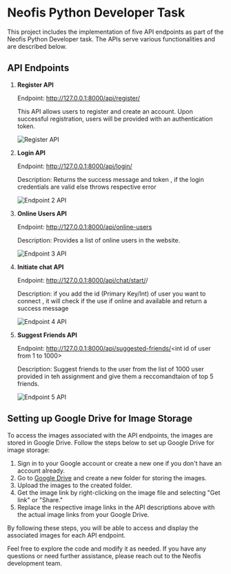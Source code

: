# Neofis Python Developer Task

This project includes the implementation of five API endpoints as part of the Neofis Python Developer task. The APIs serve various functionalities and are described below.

## API Endpoints

1. **Register API**

   Endpoint: http://127.0.0.1:8000/api/register/
   
   This API allows users to register and create an account. Upon successful registration, users will be provided with an authentication token.

   ![Register API](https://drive.google.com/file/d/1aQO65F4076n0JP66EpsBg8kQ0XKfO6GP)

2. **Login API**

   Endpoint: http://127.0.0.1:8000/api/login/
   
   Description: Returns the success message and token , if the login credentials are valid else throws respective error

   ![Endpoint 2 API](https://drive.google.com/file/d/1Uj0VGihp2H-jEfXGqvyLVMlunuHNuuDi/view?usp=sharing)

3. **Online Users API**

   Endpoint: http://127.0.0.1:8000/api/online-users
   
   Description: Provides a list of online users in the website.

   ![Endpoint 3 API](https://drive.google.com/file/d/1w0aDFMxB0zONn22FxCChS5ieJHp5kmBu/view?usp=sharing)

4. **Initiate chat API**

   Endpoint: http://127.0.0.1:8000/api/chat/start/<int id of user you want to connect>/
   
   Description: if you add the id (Primary Key/Int) of user you want to connect , it will check if the use if online and available and return a success message

   ![Endpoint 4 API](https://drive.google.com/file/d/1q6XTkRKOADwtGMauMo9uJGL8QBSA3K5S/view?usp=sharing)

5. **Suggest Friends API**

   Endpoint: http://127.0.0.1:8000/api/suggested-friends/<int id of user from 1 to 1000>
   
   Description: Suggest friends to the user from the list of 1000 user provided in teh assignment and give them a reccomandtaion of top 5 friends.

   ![Endpoint 5 API](https://drive.google.com/your-image-link)

## Setting up Google Drive for Image Storage

To access the images associated with the API endpoints, the images are stored in Google Drive. Follow the steps below to set up Google Drive for image storage:

1. Sign in to your Google account or create a new one if you don't have an account already.
2. Go to [Google Drive](https://drive.google.com) and create a new folder for storing the images.
3. Upload the images to the created folder.
4. Get the image link by right-clicking on the image file and selecting "Get link" or "Share."
5. Replace the respective image links in the API descriptions above with the actual image links from your Google Drive.

By following these steps, you will be able to access and display the associated images for each API endpoint.

Feel free to explore the code and modify it as needed. If you have any questions or need further assistance, please reach out to the Neofis development team.
